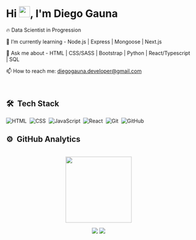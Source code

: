 <h1 align="left">Hi <img src="https://raw.githubusercontent.com/kaueMarques/kaueMarques/master/hi.gif" width="30px">, I'm Diego Gauna</h1>

🔥 Data Scientist in Progression

🌱 I’m currently learning - Node.js | Express | Mongoose | Next.js

💬 Ask me about - HTML | CSS/SASS | Bootstrap | Python | React/Typescript | SQL

📫 How to reach me: diegogauna.developer@gmail.com

<br>

## 🛠 &nbsp;Tech Stack

![HTML](https://img.shields.io/badge/-HTML-05122A?style=for-the-badge&logo=HTML5)&nbsp;
![CSS](https://img.shields.io/badge/-CSS-05122A?style=for-the-badge&logo=CSS3&logoColor=1572B6)&nbsp;
![JavaScript](https://img.shields.io/badge/-JavaScript-05122A?style=for-the-badge&logo=javascript)&nbsp;
![React](https://img.shields.io/badge/-React-05122A?style=for-the-badge&logo=react)&nbsp;
![Git](https://img.shields.io/badge/-Git-05122A?style=for-the-badge&logo=git)&nbsp;
![GitHub](https://img.shields.io/badge/-GitHub-05122A?style=for-the-badge&logo=github)&nbsp;


## ⚙️ &nbsp;GitHub Analytics
<br>

<div align="center">
  <a href="https://github.com/DiegoGauna">
  <img height="180em" src="https://github-readme-stats.vercel.app/api?username=DiegoGauna&show_icons=true&theme=dracula&include_all_commits=true&count_private=true"/>

 
  <a href = "mailto:diegogauna.developer@gmail.com"><img src="https://img.shields.io/badge/-Gmail-%23333?style=for-the-badge&logo=gmail&logoColor=white" target="_blank"></a>
  <a href="https://www.linkedin.com/in/diegogauna/" target="_blank"><img src="https://img.shields.io/badge/-LinkedIn-%230077B5?style=for-the-badge&logo=linkedin&logoColor=white" target="_blank"></a> 
 
</div>

